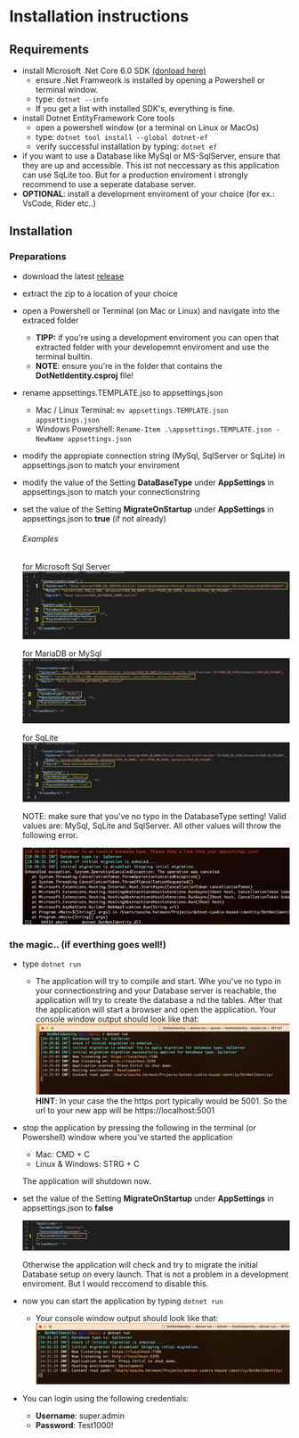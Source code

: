 # Installation instructions

## Requirements

* install Microsoft .Net Core 6.0 SDK [(donload here)](https://dotnet.microsoft.com/en-us/download/dotnet/6.0)
  * ensure .Net Framweork is installed by opening a Powershell or terminal window.
  * type: `dotnet --info`
  * If you get a list with installed SDK's, everything is fine.
* install Dotnet EntityFramework Core tools
  * open a powershell window (or a terminal on Linux or MacOs)
  * type: `dotnet tool install --global dotnet-ef`
  * verify successful installation by typing: `dotnet ef`
* if you want to use a Database like MySql or MS-SqlServer, ensure that they are up and accessible. This ist not neccessary as this application can use SqLite too. But for a production enviroment i strongly recommend to use a seperate database server.
* **OPTIONAL**: install a development enviroment of your choice (for ex.: VsCode, Rider etc..)

## Installation

### Preparations

* download the latest [release](https://github.com/madcoda9000/dotnet-cookie-based-identity/releases)
* extract the zip to a location of your choice
* open a Powershell or Terminal (on Mac or Linux) and navigate into the extraced folder
  * **TIPP:** if you're using a development enviroment you can open that extracted folder with your developemnt enviroment and use the terminal builtin.
  * **NOTE**: ensure you're in the folder that contains the **DotNetIdentity.csproj** file!
* rename appsettings.TEMPLATE.jso to appsettings.json
  * Mac / Linux Terminal: `mv appsettings.TEMPLATE.json appsettings.json`
  * Windows Powershell: `Rename-Item .\appsettings.TEMPLATE.json -NewName appsettings.json`
* modify the appropiate connection string (MySql, SqlServer or SqLite) in appsettings.json to match your enviroment
* modify the value of the Setting **DataBaseType** under **AppSettings** in appsettings.json to match your connectionstring
* set the value of the Setting **MigrateOnStartup** under **AppSettings** in appsettings.json to **true** (if not already)

  ###### Examples

  for Microsoft Sql Server
   ![SqlServer](Screenshots/sqlserver1.png)

  for MariaDB or MySql
   ![MySql](Screenshots/mysql1.png)

  for SqLite
   ![SqLite](Screenshots/sqlite1.png)

  NOTE: make sure that you've no typo in the DatabaseType setting! Valid values are: MySql, SqLite and SqlServer. All other values will throw the following error.

  ![Error - Wrong DatabaseType](Screenshots/error.png)

### the magic.. (if everthing goes well!)

* type `dotnet run`
  * The application will try to compile and start. Whe you've no typo in your connectionstring and your Database server is reachable, the application will try to create the database a  nd the tables. After that the application will start a browser and open the application.
    Your console window output should look like that:
     ![dotnet-run1](Screenshots/dotnet-run1.png)
    **HINT**: In your case the the https port typically would be 5001. So the url to your new app will be https://localhost:5001
* stop the application by pressing the following in the terminal (or Powershell) window where you've started the application
  * Mac: CMD + C
  * Linux & Windows: STRG + C

  The application will shutdown now.
* set the value of the Setting **MigrateOnStartup** under **AppSettings** in appsettings.json to **false**

   ![set to false](Screenshots/setMigToFalse.png)

  Otherwise the application will check and try to migrate the initial Database setup on every launch. That is not a problem in a development enviroment. But I would reccomend to disable this.
* now you can start the application by typing `dotnet run`
  * Your console window output should look like that:
     ![dotnet-run2](Screenshots/dotnet-run2.png)
* You can login using the following credentials:
  * **Username**: super.admin
  * **Password**: Test1000!


